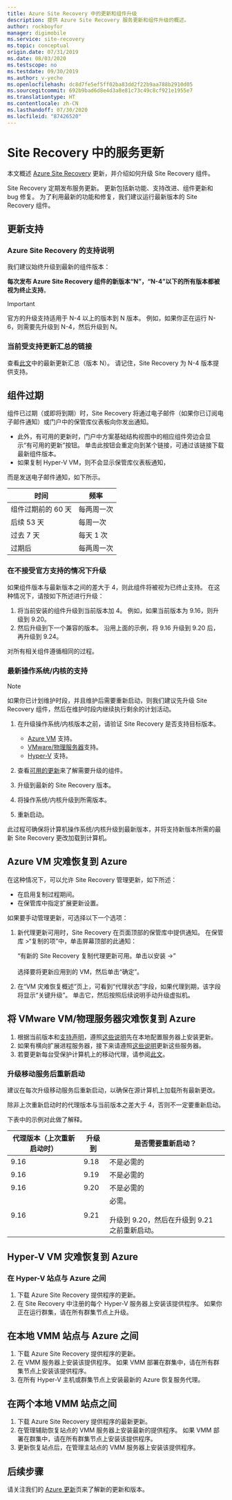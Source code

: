 ```yaml
---
title: Azure Site Recovery 中的更新和组件升级
description: 提供 Azure Site Recovery 服务更新和组件升级的概述。
author: rockboyfor
manager: digimobile
ms.service: site-recovery
ms.topic: conceptual
origin.date: 07/31/2019
ms.date: 08/03/2020
ms.testscope: no
ms.testdate: 09/30/2019
ms.author: v-yeche
ms.openlocfilehash: dc8d7fe5ef5ff02ba83dd2f22b9aa788b2910d05
ms.sourcegitcommit: 692b9bad6d8e4d3a8e81c73c49c8cf921e1955e7
ms.translationtype: HT
ms.contentlocale: zh-CN
ms.lasthandoff: 07/30/2020
ms.locfileid: "87426520"
---
```

# <a name="service-updates-in-site-recovery"></a>Site Recovery 中的服务更新

本文概述 [Azure Site Recovery](site-recovery-overview.md) 更新，并介绍如何升级 Site Recovery 组件。

Site Recovery 定期发布服务更新。 更新包括新功能、支持改进、组件更新和 bug 修复。 为了利用最新的功能和修复，我们建议运行最新版本的 Site Recovery 组件。 

## <a name="updates-support"></a>更新支持

### <a name="support-statement-for-azure-site-recovery"></a>Azure Site Recovery 的支持说明

我们建议始终升级到最新的组件版本：

**每次发布 Azure Site Recovery 组件的新版本“N”，“N-4”以下的所有版本都被视为终止支持**。 

> [!IMPORTANT]
> 官方的升级支持适用于 N-4 以上的版本到 N 版本。 例如，如果你正在运行 N-6，则需要先升级到 N-4，然后升级到 N。

### <a name="links-to-currently-supported-update-rollups"></a>当前受支持更新汇总的链接

 查看[此文](site-recovery-whats-new.md)中的最新更新汇总（版本 N）。 请记住，Site Recovery 为 N-4 版本提供支持。

## <a name="component-expiry"></a>组件过期

组件已过期（或即将到期）时，Site Recovery 将通过电子邮件（如果你已订阅电子邮件通知）或门户中的保管库仪表板向你发出通知。

- 此外，有可用的更新时，门户中方案基础结构视图中的相应组件旁边会显示“有可用的更新”按钮。  单击此按钮会重定向到某个链接，可通过该链接下载最新组件版本。
- 如果复制 Hyper-V VM，则不会显示保管库仪表板通知， 

而是发送电子邮件通知，如下所示。

**时间** | **频率**
--- | ---
组件过期前的 60 天 | 每两周一次
后续 53 天 | 每周一次
过去 7 天 | 每天 1 次
过期后 | 每两周一次

### <a name="upgrading-outside-official-support"></a>在不接受官方支持的情况下升级

如果组件版本与最新版本之间的差大于 4，则此组件将被视为已终止支持。 在这种情况下，请按如下所述进行升级： 

1. 将当前安装的组件升级到当前版本加 4。 例如，如果当前版本为 9.16，则升级到 9.20。
2. 然后升级到下一个兼容的版本。 沿用上面的示例，将 9.16 升级到 9.20 后，再升级到 9.24。 

对所有相关组件遵循相同的过程。

<a name="support-for-latest-oskernel-versions"></a>
### <a name="support-for-latest-operating-systemskernels"></a>最新操作系统/内核的支持

> [!NOTE]
> 如果你已计划维护时段，并且维护后需要重新启动，则我们建议先升级 Site Recovery 组件，然后在维护时段内继续执行剩余的计划活动。

1. 在升级操作系统/内核版本之前，请验证 Site Recovery 是否支持目标版本。 

    - [Azure VM](azure-to-azure-support-matrix.md#replicated-machine-operating-systems) 支持。
    - [VMware/物理服务器](vmware-physical-azure-support-matrix.md#replicated-machines)支持。
    - [Hyper-V](hyper-v-azure-support-matrix.md#replicated-vms) 支持。
2. 查看[可用的更新](site-recovery-whats-new.md)来了解需要升级的组件。
3. 升级到最新的 Site Recovery 版本。
4. 将操作系统/内核升级到所需版本。
5. 重新启动。

此过程可确保将计算机操作系统/内核升级到最新版本，并将支持新版本所需的最新 Site Recovery 更改加载到计算机。

## <a name="azure-vm-disaster-recovery-to-azure"></a>Azure VM 灾难恢复到 Azure
在这种情况下，可以允许 Site Recovery 管理更新，如下所述：

<!--MOONCAKE: Not Available on [enable](/site-recovery/azure-to-azure-autoupdate)-->

- 在启用复制过程期间。
- 在保管库中指定扩展更新设置。

如果要手动管理更新，可选择以下一个选项：

1. 新代理更新可用时，Site Recovery 在页面顶部的保管库中提供通知。 在保管库 >“复制的项”中，单击屏幕顶部的此通知： 

    “有新的 Site Recovery 复制代理更新可用。单击以安装 ->” <br/><br/>选择要将更新应用到的 VM，然后单击“确定”。

2. 在“VM 灾难恢复概述”页上，可看到“代理状态”字段，如果代理到期，该字段将显示“关键升级”。 单击它，然后按照后续说明手动升级虚拟机。

## <a name="vmware-vmphysical-server-disaster-recovery-to-azure"></a>将 VMware VM/物理服务器灾难恢复到 Azure

1. 根据当前版本和[支持声明](#support-statement-for-azure-site-recovery)，遵照[这些说明](vmware-azure-deploy-configuration-server.md#upgrade-the-configuration-server)先在本地配置服务器上安装更新。 
2. 如果有横向扩展进程服务器，接下来请遵照[这些说明](vmware-azure-manage-process-server.md#upgrade-a-process-server)更新这些服务器。
3. 若要更新每台受保护计算机上的移动代理，请参阅[此文](vmware-physical-manage-mobility-service.md#update-mobility-service-from-azure-portal)。

<a name="reboot-of-source-machine-after-mobility-agent-upgrade"></a>
### <a name="reboot-after-mobility-service-upgrade"></a>升级移动服务后重新启动

建议在每次升级移动服务后重新启动，以确保在源计算机上加载所有最新更改。

除非上次重新启动时的代理版本与当前版本之差大于 4，否则不一定要重新启动。

下表中的示例对此做了解释。

|**代理版本（上次重新启动时）** | **升级到** | **是否需要重新启动？**|
|---------|---------|---------|
|9.16 |  9.18 | 不是必需的|
|9.16 | 9.19 | 不是必需的|
| 9.16 | 9.20 | 不是必需的
| 9.16 | 9.21 | 必需。<br/><br/> 升级到 9.20，然后在升级到 9.21 之前重新启动。

## <a name="hyper-v-vm-disaster-recovery-to-azure"></a>Hyper-V VM 灾难恢复到 Azure

### <a name="between-a-hyper-v-site-and-azure"></a>在 Hyper-V 站点与 Azure 之间

1. 下载 Azure Site Recovery 提供程序的更新。
2. 在 Site Recovery 中注册的每个 Hyper-V 服务器上安装该提供程序。 如果你正在运行群集，请在所有群集节点上升级。

<a name="between-an-on-premises-vmware-or-physical-site-to-azure"></a>
## <a name="between-an-on-premises-vmm-site-and-azure"></a>在本地 VMM 站点与 Azure 之间
1. 下载 Azure Site Recovery 提供程序的更新。
2. 在 VMM 服务器上安装该提供程序。 如果 VMM 部署在群集中，请在所有群集节点上安装该提供程序。
3. 在所有 Hyper-V 主机或群集节点上安装最新的 Azure 恢复服务代理。

## <a name="between-two-on-premises-vmm-sites"></a>在两个本地 VMM 站点之间
1. 下载 Azure Site Recovery 提供程序的最新更新。
2. 在管理辅助恢复站点的 VMM 服务器上安装最新的提供程序。 如果 VMM 部署在群集中，请在所有群集节点上安装该提供程序。
3. 更新恢复站点后，在管理主站点的 VMM 服务器上安装该提供程序。

## <a name="next-steps"></a>后续步骤

请关注我们的 [Azure 更新](https://azure.microsoft.com/updates/?product=site-recovery)页来了解新的更新和版本。

<!--CORRECT ON https://azure.microsoft.com/updates/?product=site-recovery-->

<!--Update_Description: wording update, update link -->